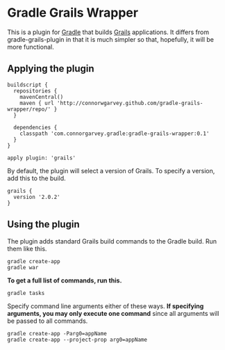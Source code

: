 Gradle Grails Wrapper
=====================

This is a plugin for [Gradle](http://www.gradle.org) that builds [Grails](http://www.grails.org) applications.  It differs from gradle-grails-plugin in that it is much simpler so that, hopefully, it will be more functional.

Applying the plugin
-------------------

    buildscript {
      repositories {
        mavenCentral()
        maven { url 'http://connorwgarvey.github.com/gradle-grails-wrapper/repo/' }
      }

      dependencies {
        classpath 'com.connorgarvey.gradle:gradle-grails-wrapper:0.1'
      }
    }
    
    apply plugin: 'grails'

By default, the plugin will select a version of Grails.  To specify a version, add this to the build.

    grails {
      version '2.0.2' 
    }

Using the plugin
----------------

The plugin adds standard Grails build commands to the Gradle build.  Run them like this.

    gradle create-app
    gradle war

**To get a full list of commands, run this.**

    gradle tasks

Specify command line arguments either of these ways.  **If specifying arguments, you may only
execute one command** since all arguments will be passed to all commands.

    gradle create-app -Parg0=appName
    gradle create-app --project-prop arg0=appName